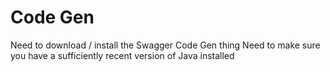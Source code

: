 # Code Gen

Need to download / install the Swagger Code Gen thing
Need to make sure you have a sufficiently recent version of Java installed
